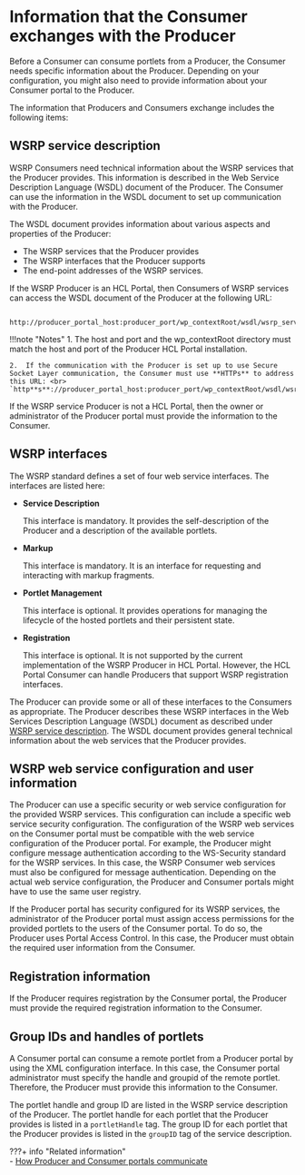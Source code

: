 # Information that the Consumer exchanges with the Producer

Before a Consumer can consume portlets from a Producer, the Consumer needs specific information about the Producer. Depending on your configuration, you might also need to provide information about your Consumer portal to the Producer.

The information that Producers and Consumers exchange includes the following items:

## WSRP service description

WSRP Consumers need technical information about the WSRP services that the Producer provides. This information is described in the Web Service Description Language (WSDL) document of the Producer. The Consumer can use the information in the WSDL document to set up communication with the Producer.

The WSDL document provides information about various aspects and properties of the Producer:

-   The WSRP services that the Producer provides
-   The WSRP interfaces that the Producer supports
-   The end-point addresses of the WSRP services.

If the WSRP Producer is an HCL Portal, then Consumers of WSRP services can access the WSDL document of the Producer at the following URL:

```
 http://producer_portal_host:producer_port/wp_contextRoot/wsdl/wsrp_service.wsdl
```

!!!note "Notes"
    1.  The host and port and the wp_contextRoot directory must match the host and port of the Producer HCL Portal installation.

    2.  If the communication with the Producer is set up to use Secure Socket Layer communication, the Consumer must use **HTTPs** to address this URL: <br> `http**s**://producer_portal_host:producer_port/wp_contextRoot/wsdl/wsrp_service.wsdl`

If the WSRP service Producer is not a HCL Portal, then the owner or administrator of the Producer portal must provide the information to the Consumer.

## WSRP interfaces

The WSRP standard defines a set of four web service interfaces. The interfaces are listed here:

-   **Service Description**

    This interface is mandatory. It provides the self-description of the Producer and a description of the available portlets.

-   **Markup**

    This interface is mandatory. It is an interface for requesting and interacting with markup fragments.

-   **Portlet Management**

    This interface is optional. It provides operations for managing the lifecycle of the hosted portlets and their persistent state.

-   **Registration**

    This interface is optional. It is not supported by the current implementation of the WSRP Producer in HCL Portal. However, the HCL Portal Consumer can handle Producers that support WSRP registration interfaces.


The Producer can provide some or all of these interfaces to the Consumers as appropriate. The Producer describes these WSRP interfaces in the Web Services Description Language (WSDL) document as described under [WSRP service description](../../../wsrp/portal_wsrp_producer/wsrp_producer_info/index.md#wsrp-service-description). The WSDL document provides general technical information about the web services that the Producer provides.

## WSRP web service configuration and user information

The Producer can use a specific security or web service configuration for the provided WSRP services. This configuration can include a specific web service security configuration. The configuration of the WSRP web services on the Consumer portal must be compatible with the web service configuration of the Producer portal. For example, the Producer might configure message authentication according to the WS-Security standard for the WSRP services. In this case, the WSRP Consumer web services must also be configured for message authentication. Depending on the actual web service configuration, the Producer and Consumer portals might have to use the same user registry.

If the Producer portal has security configured for its WSRP services, the administrator of the Producer portal must assign access permissions for the provided portlets to the users of the Consumer portal. To do so, the Producer uses Portal Access Control. In this case, the Producer must obtain the required user information from the Consumer.

## Registration information

If the Producer requires registration by the Consumer portal, the Producer must provide the required registration information to the Consumer.

## Group IDs and handles of portlets

A Consumer portal can consume a remote portlet from a Producer portal by using the XML configuration interface. In this case, the Consumer portal administrator must specify the handle and groupid of the remote portlet. Therefore, the Producer must provide this information to the Consumer.

The portlet handle and group ID are listed in the WSRP service description of the Producer. The portlet handle for each portlet that the Producer provides is listed in a `portletHandle` tag. The group ID for each portlet that the Producer provides is listed in the `groupID` tag of the service description.

???+ info "Related information"  
    -   [How Producer and Consumer portals communicate](../../../wsrp/learning_wsrp/wsrpc_comint.md)

